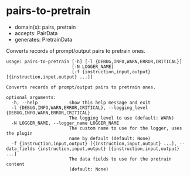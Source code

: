 # pairs-to-pretrain

* domain(s): pairs, pretrain
* accepts: PairData
* generates: PretrainData

Converts records of prompt/output pairs to pretrain ones.

```
usage: pairs-to-pretrain [-h] [-l {DEBUG,INFO,WARN,ERROR,CRITICAL}]
                         [-N LOGGER_NAME]
                         [-f {instruction,input,output} [{instruction,input,output} ...]]

Converts records of prompt/output pairs to pretrain ones.

optional arguments:
  -h, --help            show this help message and exit
  -l {DEBUG,INFO,WARN,ERROR,CRITICAL}, --logging_level {DEBUG,INFO,WARN,ERROR,CRITICAL}
                        The logging level to use (default: WARN)
  -N LOGGER_NAME, --logger_name LOGGER_NAME
                        The custom name to use for the logger, uses the plugin
                        name by default (default: None)
  -f {instruction,input,output} [{instruction,input,output} ...], --data_fields {instruction,input,output} [{instruction,input,output} ...]
                        The data fields to use for the pretrain content
                        (default: None)
```
